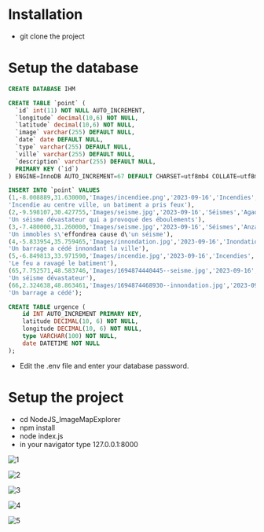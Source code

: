 # Installation

- git clone the project

# Setup the database

```sql 
CREATE DATABASE IHM

CREATE TABLE `point` (
  `id` int(11) NOT NULL AUTO_INCREMENT,
  `longitude` decimal(10,6) NOT NULL,
  `latitude` decimal(10,6) NOT NULL,
  `image` varchar(255) DEFAULT NULL,
  `date` date DEFAULT NULL,
  `type` varchar(255) DEFAULT NULL,
  `ville` varchar(255) DEFAULT NULL,
  `description` varchar(255) DEFAULT NULL,
  PRIMARY KEY (`id`)
) ENGINE=InnoDB AUTO_INCREMENT=67 DEFAULT CHARSET=utf8mb4 COLLATE=utf8mb4_general_ci;

INSERT INTO `point` VALUES
(1,-8.008889,31.630000,'Images/incendiee.png','2023-09-16','Incendies','Marrakech',
'Incendie au centre ville, un batiment a pris feux'),
(2,-9.598107,30.427755,'Images/seisme.jpg','2023-09-16','Séismes','Agadir',
'Un séisme dévastateur qui a provoqué des éboulements'),
(3,-7.480000,31.260000,'Images/seisme.jpg','2023-09-16','Séismes','Anza',
'Un immobles s\'effondrea cause d\'un séisme'),
(4,-5.833954,35.759465,'Images/innondation.jpg','2023-09-16','Inondations','Tanger',
'Un barrage a cédé innondant la ville'),
(5,-6.849813,33.971590,'Images/incendie.jpg','2023-09-16','Incendies','Rabat',
'Le feu a ravagé le batiment'),
(65,7.752571,48.583746,'Images/1694874440445--seisme.jpg','2023-09-16','Séismes','Strasbourg',
'Un séisme dévastateur'),
(66,2.324638,48.863461,'Images/1694874468930--innondation.jpg','2023-09-16','Inondations','Paris',
'Un barrage a cédé');

CREATE TABLE urgence (
    id INT AUTO_INCREMENT PRIMARY KEY,
    latitude DECIMAL(10, 6) NOT NULL,
    longitude DECIMAL(10, 6) NOT NULL,
    type VARCHAR(100) NOT NULL,
    date DATETIME NOT NULL
);
```

- Edit the .env file and enter your database password.

# Setup the project

- cd NodeJS_ImageMapExplorer
- npm install
- node index.js
- in your navigator type 127.0.0.1:8000

![1](https://github.com/TheoNicod/IHM_census_map/assets/120946916/65a53fd5-9dcf-4584-bd45-720543701475)

![2](https://github.com/TheoNicod/IHM_census_map/assets/120946916/f5339942-5d1b-44ba-acb7-f18650b0c7ab)


![3](https://github.com/TheoNicod/IHM_census_map/assets/120946916/0137b939-95f0-4b66-a0cd-1d68d8562810)


![4](https://github.com/TheoNicod/IHM_census_map/assets/120946916/5dc4e568-aba3-4b98-8423-451b636d77f3)

![5](https://github.com/TheoNicod/IHM_census_map/assets/120946916/ce859d46-12ef-4a1a-b2e2-c926478a9013)



